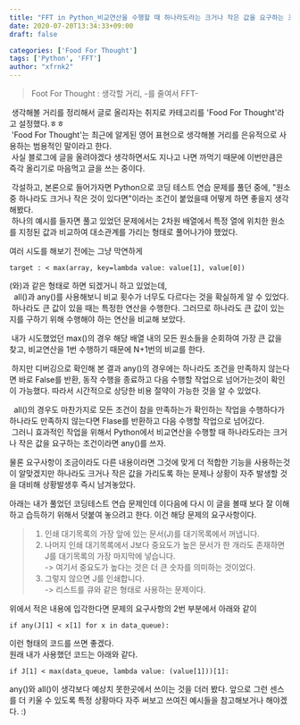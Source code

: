 ```yaml
---
title: "FFT in Python_비교연산을 수행할 때 하나라도라는 크거나 작은 값을 요구하는 조건이라면 any를 쓰자"
date: 2020-07-20T13:34:33+09:00
draft: false

categories: ['Food For Thought']
tags: ['Python', 'FFT']
author: "xfrnk2"
---
```

> Foot For Thought : 생각할 거리, -를 줄여서 FFT-
  
&nbsp;생각해볼 거리를 정리해서 글로 올리자는 취지로 카테고리를 'Food For Thought'라고 설정했다.ㅎㅎ  
&nbsp;'Food For Thought'는 최근에 알게된 영어 표현으로 생각해볼 거리를 은유적으로 사용하는 범용적인 말이라고 한다.  
&nbsp;사실 블로그에 글을 올려야겠다 생각하면서도 지나고 나면 까먹기 때문에 이번만큼은 즉각 올리기로 마음먹고 글을 쓰는 중이다.  
  
&nbsp;각설하고, 본론으로 들어가자면 Python으로 코딩 테스트 연습 문제를 풀던 중에, "원소 중 하나라도 크거나 작은 것이 있다면"이라는 조건이 붙었을때 어떻게 하면 좋을지 생각해봤다.    
&nbsp;하나의 예시를 들자면 풀고 있었던 문제에서는 2차원 배열에서 특정 열에 위치한 원소를 지정된 값과 비교하여 대소관계를 가리는 형태로 풀어나가야 했었다.  
  
여러 시도를 해보기 전에는 그냥 막연하게 
~~~
target : < max(array, key=lambda value: value[1], value[0])
~~~
(와)과 같은 형태로 하면 되겠거니 하고 있었는데,  
&nbsp; all()과 any()를 사용해보니 비교 횟수가 너무도 다르다는 것을 확실하게 알 수 있었다.   
&nbsp;하나라도 큰 값이 있을 때는 특정한 연산을 수행한다. 그러므로 하나라도 큰 값이 있는지를 구하기 위해 수행해야 하는 연산을 비교해 보았다.  
  
&nbsp;내가 시도했었던 max()의 경우 해당 배열 내의 모든 원소들을 순회하여 가장 큰 값을 찾고, 비교연산을 1번 수행하기 때문에 N+1번의 비교를 한다.   
  
&nbsp;하지만 디버깅으로 확인해 본 결과 any()의 경우에는 하나라도 조건을 만족하지 않는다면 바로 False를 반환, 동작 수행을 종료하고 다음 수행할 작업으로 넘어가는것이 확인이 가능했다. 따라서 시간적으로 상당한 비용 절약이 가능한 것을 알 수 있었다.  
  
&nbsp; all()의 경우도 마찬가지로 모든 조건이 참을 만족하는가 확인하는 작업을 수행하다가 하나라도 만족하지 않는다면 Flase를 반환하고 다음 수행할 작업으로 넘어갔다.    
&nbsp;그러니 효과적인 작업을 위해서 Python에서 비교연산을 수행할 때 하나라도라는 크거나 작은 값을 요구하는 조건이라면 any()를 쓰자.   
  
물론 요구사항이 조금이라도 다른 내용이라면 그것에 맞게 더 적합한 기능을 사용하는것이 알맞겠지만 하나라도 크거나 작은 값을 가리도록 하는 문제나 상황이 자주 발생할 것을 대비해 상황발생후 즉시 남겨놓았다.  
  
아래는 내가 풀었던 코딩테스트 연습 문제인데 이다음에 다시 이 글을 볼때 보다 잘 이해하고 습득하기 위해서 덧붙여 놓으려고 한다. 이건 해당 문제의 요구사항이다.
> 1. 인쇄 대기목록의 가장 앞에 있는 문서(J)를 대기목록에서 꺼냅니다.  
> 2. 나머지 인쇄 대기목록에서 J보다 중요도가 높은 문서가 한 개라도 존재하면 J를 대기목록의 가장 마지막에 넣습니다.   
-> 여기서 중요도가 높다는 것은 더 큰 숫자를 의미하는 것이었다.  
> 3. 그렇지 않으면 J를 인쇄합니다.   
-> 리스트를 큐와 같은 형태로 사용하는 문제이다.    
  
위에서 적은 내용에 입각한다면 문제의 요구사항의 2번 부분에서 아래와 같이  
~~~
if any(J[1] < x[1] for x in data_queue):
~~~
이런 형태의 코드를 쓰면 좋겠다.   
원래 내가 사용했던 코드는 아래와 같다.  
~~~
if J[1] < max(data_queue, lambda value: (value[1]))[1]:
~~~
any()와 all()이 생각보다 예상치 못한곳에서 쓰이는 것을 더러 봤다. 앞으로 그런 센스를 더 키울 수 있도록 특정 상황마다 자주 써보고 쓰여진 예시들을 참고해보거나 해야겠다. :)